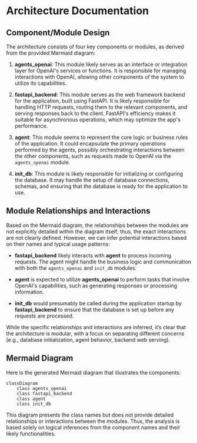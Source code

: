 # Architecture Documentation

## Component/Module Design

The architecture consists of four key components or modules, as derived from the provided Mermaid diagram:

1. **agents_openai**: This module likely serves as an interface or integration layer for OpenAI's services or functions. It is responsible for managing interactions with OpenAI, allowing other components of the system to utilize its capabilities.

2. **fastapi_backend**: This module serves as the web framework backend for the application, built using FastAPI. It is likely responsible for handling HTTP requests, routing them to the relevant components, and serving responses back to the client. FastAPI's efficiency makes it suitable for asynchronous operations, which may optimize the app's performance.

3. **agent**: This module seems to represent the core logic or business rules of the application. It could encapsulate the primary operations performed by the agents, possibly orchestrating interactions between the other components, such as requests made to OpenAI via the `agents_openai` module.

4. **init_db**: This module is likely responsible for initializing or configuring the database. It may handle the setup of database connections, schemas, and ensuring that the database is ready for the application to use.

## Module Relationships and Interactions

Based on the Mermaid diagram, the relationships between the modules are not explicitly detailed within the diagram itself; thus, the exact interactions are not clearly defined. However, we can infer potential interactions based on their names and typical usage patterns:

- **fastapi_backend** likely interacts with **agent** to process incoming requests. The agent might handle the business logic and communication with both the `agents_openai` and `init_db` modules.
  
- **agent** is expected to utilize **agents_openai** to perform tasks that involve OpenAI's capabilities, such as generating responses or processing information.

- **init_db** would presumably be called during the application startup by **fastapi_backend** to ensure that the database is set up before any requests are processed.

While the specific relationships and interactions are inferred, it’s clear that the architecture is modular, with a focus on separating different concerns (e.g., database initialization, agent behavior, backend web serving).

## Mermaid Diagram

Here is the generated Mermaid diagram that illustrates the components:

```mermaid
classDiagram
    class agents_openai
    class fastapi_backend
    class agent
    class init_db
```

This diagram presents the class names but does not provide detailed relationships or interactions between the modules. Thus, the analysis is based solely on logical inferences from the component names and their likely functionalities.